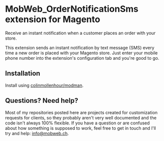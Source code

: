# MobWeb_OrderNotificationSms extension for Magento

Receive an instant notification when a customer places an order with your store.

This extension sends an instant notification by text message (SMS) every time a new order is placed with your Magento store. Just enter your mobile phone number into the extension's configuration tab and you're good to go.

## Installation

Install using [colinmollenhour/modman](https://github.com/colinmollenhour/modman/).

## Questions? Need help?

Most of my repositories posted here are projects created for customization requests for clients, so they probably aren't very well documented and the code isn't always 100% flexible. If you have a question or are confused about how something is supposed to work, feel free to get in touch and I'll try and help: [info@mobweb.ch](mailto:info@mobweb.ch).